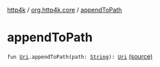 [http4k](../index.md) / [org.http4k.core](index.md) / [appendToPath](./append-to-path.md)

# appendToPath

`fun `[`Uri`](-uri/index.md)`.appendToPath(path: `[`String`](https://kotlinlang.org/api/latest/jvm/stdlib/kotlin/-string/index.html)`): `[`Uri`](-uri/index.md) [(source)](https://github.com/http4k/http4k/blob/master/http4k-core/src/main/kotlin/org/http4k/core/Uri.kt#L62)